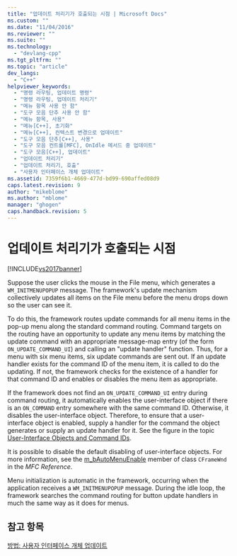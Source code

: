 ```yaml
---
title: "업데이트 처리기가 호출되는 시점 | Microsoft Docs"
ms.custom: ""
ms.date: "11/04/2016"
ms.reviewer: ""
ms.suite: ""
ms.technology: 
  - "devlang-cpp"
ms.tgt_pltfrm: ""
ms.topic: "article"
dev_langs: 
  - "C++"
helpviewer_keywords: 
  - "명령 라우팅, 업데이트 명령"
  - "명령 라우팅, 업데이트 처리기"
  - "메뉴 항목 사용 안 함"
  - "도구 모음 단추 사용 안 함"
  - "메뉴 항목, 사용"
  - "메뉴[C++], 초기화"
  - "메뉴[C++], 컨텍스트 변경으로 업데이트"
  - "도구 모음 단추[C++], 사용"
  - "도구 모음 컨트롤[MFC], OnIdle 메서드 중 업데이트"
  - "도구 모음[C++], 업데이트"
  - "업데이트 처리기"
  - "업데이트 처리기, 호출"
  - "사용자 인터페이스 개체 업데이트"
ms.assetid: 7359f6b1-4669-477d-bd99-690affed08d9
caps.latest.revision: 9
author: "mikeblome"
ms.author: "mblome"
manager: "ghogen"
caps.handback.revision: 5
---
```

# 업데이트 처리기가 호출되는 시점
[!INCLUDE[vs2017banner](../assembler/inline/includes/vs2017banner.md)]

Suppose the user clicks the mouse in the File menu, which generates a `WM_INITMENUPOPUP` message.  The framework's update mechanism collectively updates all items on the File menu before the menu drops down so the user can see it.  
  
 To do this, the framework routes update commands for all menu items in the pop\-up menu along the standard command routing.  Command targets on the routing have an opportunity to update any menu items by matching the update command with an appropriate message\-map entry \(of the form `ON_UPDATE_COMMAND_UI`\) and calling an "update handler" function.  Thus, for a menu with six menu items, six update commands are sent out.  If an update handler exists for the command ID of the menu item, it is called to do the updating.  If not, the framework checks for the existence of a handler for that command ID and enables or disables the menu item as appropriate.  
  
 If the framework does not find an `ON_UPDATE_COMMAND_UI` entry during command routing, it automatically enables the user\-interface object if there is an `ON_COMMAND` entry somewhere with the same command ID.  Otherwise, it disables the user\-interface object.  Therefore, to ensure that a user\-interface object is enabled, supply a handler for the command the object generates or supply an update handler for it.  See the figure in the topic [User\-Interface Objects and Command IDs](../mfc/user-interface-objects-and-command-ids.md).  
  
 It is possible to disable the default disabling of user\-interface objects.  For more information, see the [m\_bAutoMenuEnable](../Topic/CFrameWnd::m_bAutoMenuEnable.md) member of class `CFrameWnd` in the *MFC Reference*.  
  
 Menu initialization is automatic in the framework, occurring when the application receives a `WM_INITMENUPOPUP` message.  During the idle loop, the framework searches the command routing for button update handlers in much the same way as it does for menus.  
  
## 참고 항목  
 [방법: 사용자 인터페이스 개체 업데이트](../mfc/how-to-update-user-interface-objects.md)
